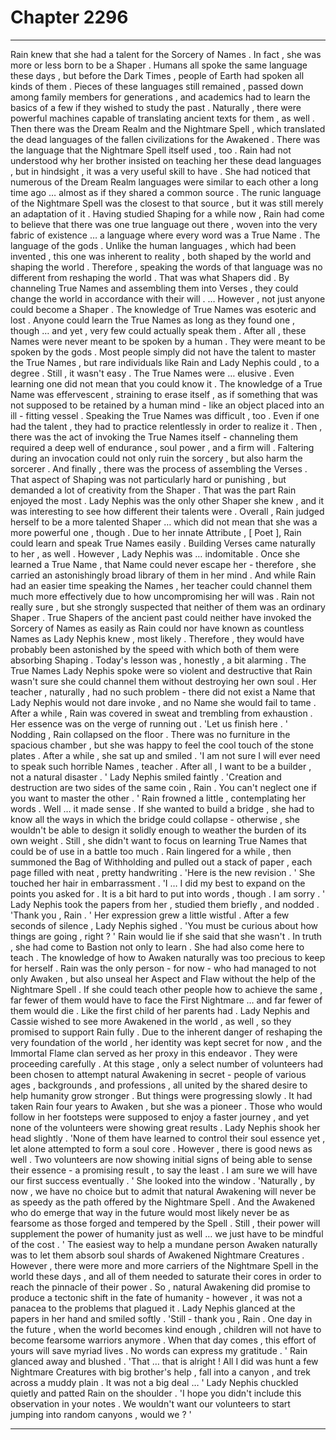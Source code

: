 
# Chapter 2296


---

Rain knew that she had a talent for the Sorcery of Names . In fact , she was more or less born to be a Shaper .
Humans all spoke the same language these days , but before the Dark Times , people of Earth had spoken all kinds of them . Pieces of these languages still remained , passed down among family members for generations , and academics had to learn the basics of a few if they wished to study the past . Naturally , there were powerful machines capable of translating ancient texts for them , as well .
Then there was the Dream Realm and the Nightmare Spell , which translated the dead languages of the fallen civilizations for the Awakened . There was the language that the Nightmare Spell itself used , too .
Rain had not understood why her brother insisted on teaching her these dead languages , but in hindsight , it was a very useful skill to have .
She had noticed that numerous of the Dream Realm languages were similar to each other a long time ago … almost as if they shared a common source . The runic language of the Nightmare Spell was the closest to that source , but it was still merely an adaptation of it .
Having studied Shaping for a while now , Rain had come to believe that there was one true language out there , woven into the very fabric of existence … a language where every word was a True Name . The language of the gods .
Unlike the human languages , which had been invented , this one was inherent to reality , both shaped by the world and shaping the world . Therefore , speaking the words of that language was no different from reshaping the world .
That was what Shapers did . By channeling True Names and assembling them into Verses , they could change the world in accordance with their will .
… However , not just anyone could become a Shaper . The knowledge of True Names was esoteric and lost . Anyone could learn the True Names as long as they found one , though … and yet , very few could actually speak them .
After all , these Names were never meant to be spoken by a human . They were meant to be spoken by the gods .
Most people simply did not have the talent to master the True Names , but rare individuals like Rain and Lady Nephis could , to a degree . Still , it wasn't easy .
The True Names were … elusive . Even learning one did not mean that you could know it . The knowledge of a True Name was effervescent , straining to erase itself , as if something that was not supposed to be retained by a human mind - like an object placed into an ill - fitting vessel .
Speaking the True Names was difficult , too . Even if one had the talent , they had to practice relentlessly in order to realize it .
Then , there was the act of invoking the True Names itself - channeling them required a deep well of endurance , soul power , and a firm will . Faltering during an invocation could not only ruin the sorcery , but also harm the sorcerer .
And finally , there was the process of assembling the Verses . That aspect of Shaping was not particularly hard or punishing , but demanded a lot of creativity from the Shaper . That was the part Rain enjoyed the most .
Lady Nephis was the only other Shaper she knew , and it was interesting to see how different their talents were . Overall , Rain judged herself to be a more talented Shaper … which did not mean that she was a more powerful one , though .
Due to her innate Attribute , [ Poet ], Rain could learn and speak True Names easily . Building Verses came naturally to her , as well . However , Lady Nephis was … indomitable . Once she learned a True Name , that Name could never escape her - therefore , she carried an astonishingly broad library of them in her mind .
And while Rain had an easier time speaking the Names , her teacher could channel them much more effectively due to how uncompromising her will was .
Rain not really sure , but she strongly suspected that neither of them was an ordinary Shaper . True Shapers of the ancient past could neither have invoked the Sorcery of Names as easily as Rain could nor have known as countless Names as Lady Nephis knew , most likely .
Therefore , they would have probably been astonished by the speed with which both of them were absorbing Shaping .
Today's lesson was , honestly , a bit alarming . The True Names Lady Nephis spoke were so violent and destructive that Rain wasn't sure she could channel them without destroying her own soul . Her teacher , naturally , had no such problem - there did not exist a Name that Lady Nephis would not dare invoke , and no Name she would fail to tame .
After a while , Rain was covered in sweat and trembling from exhaustion . Her essence was on the verge of running out .
'Let us finish here . '
Nodding , Rain collapsed on the floor . There was no furniture in the spacious chamber , but she was happy to feel the cool touch of the stone plates . After a while , she sat up and smiled .
'I am not sure I will ever need to speak such horrible Names , teacher . After all , I want to be a builder , not a natural disaster . '
Lady Nephis smiled faintly .
'Creation and destruction are two sides of the same coin , Rain . You can't neglect one if you want to master the other . '
Rain frowned a little , contemplating her words .
Well … it made sense . If she wanted to build a bridge , she had to know all the ways in which the bridge could collapse - otherwise , she wouldn't be able to design it solidly enough to weather the burden of its own weight .
Still , she didn't want to focus on learning True Names that could be of use in a battle too much .
Rain lingered for a while , then summoned the Bag of Withholding and pulled out a stack of paper , each page filled with neat , pretty handwriting .
'Here is the new revision . '
She touched her hair in embarrassment .
'I … I did my best to expand on the points you asked for . It is a bit hard to put into words , though . I am sorry . '
Lady Nephis took the papers from her , studied them briefly , and nodded .
'Thank you , Rain . '
Her expression grew a little wistful .
After a few seconds of silence , Lady Nephis sighed .
'You must be curious about how things are going , right ? '
Rain would lie if she said that she wasn't . In truth , she had come to Bastion not only to learn .
She had also come here to teach .
The knowledge of how to Awaken naturally was too precious to keep for herself . Rain was the only person - for now - who had managed to not only Awaken , but also unseal her Aspect and Flaw without the help of the Nightmare Spell . If she could teach other people how to achieve the same , far fewer of them would have to face the First Nightmare … and far fewer of them would die .
Like the first child of her parents had . Lady Nephis and Cassie wished to see more Awakened in the world , as well , so they promised to support Rain fully . Due to the inherent danger of reshaping the very foundation of the world , her identity was kept secret for now , and the Immortal Flame clan served as her proxy in this endeavor .
They were proceeding carefully . At this stage , only a select number of volunteers had been chosen to attempt natural Awakening in secret - people of various ages , backgrounds , and professions , all united by the shared desire to help humanity grow stronger .
But things were progressing slowly . It had taken Rain four years to Awaken , but she was a pioneer . Those who would follow in her footsteps were supposed to enjoy a faster journey , and yet none of the volunteers were showing great results .
Lady Nephis shook her head slightly .
'None of them have learned to control their soul essence yet , let alone attempted to form a soul core . However , there is good news as well . Two volunteers are now showing initial signs of being able to sense their essence - a promising result , to say the least . I am sure we will have our first success eventually . '
She looked into the window .
'Naturally , by now , we have no choice but to admit that natural Awakening will never be as speedy as the path offered by the Nightmare Spell . And the Awakened who do emerge that way in the future would most likely never be as fearsome as those forged and tempered by the Spell . Still , their power will supplement the power of humanity just as well … we just have to be mindful of the cost . '
The easiest way to help a mundane person Awaken naturally was to let them absorb soul shards of Awakened Nightmare Creatures . However , there were more and more carriers of the Nightmare Spell in the world these days , and all of them needed to saturate their cores in order to reach the pinnacle of their power .
So , natural Awakening did promise to produce a tectonic shift in the fate of humanity - however , it was not a panacea to the problems that plagued it .
Lady Nephis glanced at the papers in her hand and smiled softly .
'Still - thank you , Rain . One day in the future , when the world becomes kind enough , children will not have to become fearsome warriors anymore . When that day comes , this effort of yours will save myriad lives . No words can express my gratitude . '
Rain glanced away and blushed .
'That … that is alright ! All I did was hunt a few Nightmare Creatures with big brother's help , fall into a canyon , and trek across a muddy plain . It was not a big deal … '
Lady Nephis chuckled quietly and patted Rain on the shoulder .
'I hope you didn't include this observation in your notes . We wouldn't want our volunteers to start jumping into random canyons , would we ? '

---

